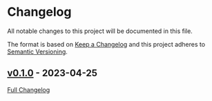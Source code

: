 <!-- markdownlint-disable MD024 -->
# Changelog

All notable changes to this project will be documented in this file.

The format is based on [Keep a Changelog](http://keepachangelog.com/en/1.0.0/) and this project adheres to [Semantic Versioning](http://semver.org).

## [v0.1.0](https://github.com/puppetlabs/pdk-rubocop/tree/v0.1.0) - 2023-04-25

[Full Changelog](https://github.com/puppetlabs/pdk-rubocop/compare/b68b6e9b7e0dd02ec3877101c89f8b652d457af5...v0.1.0)
